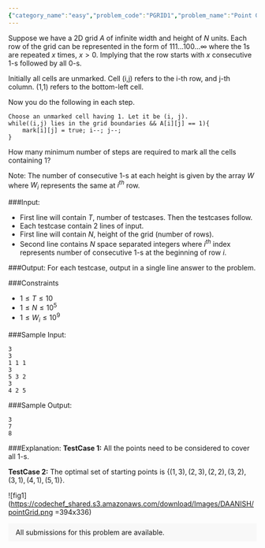 ```yaml
---
{"category_name":"easy","problem_code":"PGRID1","problem_name":"Point Grid","problemComponents":{"constraints":"","constraintsState":false,"subtasks":"","subtasksState":false,"inputFormat":"","inputFormatState":false,"outputFormat":"","outputFormatState":false,"sampleTestCases":{"0":{"id":1,"input":"3\n3\n1 1 1\n3\n5 3 2\n3\n4 2 5","output":"3\n7\n8","explanation":"**TestCase 1:** All the points need to be considered to cover all $1$-s.\n\n**TestCase 2:** The optimal set of starting points is $\\{(1, 3), (2, 3), (2, 2), (3, 2), (3, 1), (4, 1), (5, 1)\\}$.\n\n![fig1](https://codechef_shared.s3.amazonaws.com/download/Images/DAANISH/pointGrid.png =394x336)","isDeleted":false}}},"video_editorial_url":"https://youtu.be/RNN-Ab3EUPs","languages_supported":{"0":"CPP14","1":"C","2":"JAVA","3":"PYTH 3.6","4":"CPP17","5":"PYTH","6":"PYP3","7":"CS2","8":"ADA","9":"PYPY","10":"TEXT","11":"PAS fpc","12":"NODEJS","13":"RUBY","14":"PHP","15":"GO","16":"HASK","17":"TCL","18":"PERL","19":"SCALA","20":"LUA","21":"kotlin","22":"BASH","23":"JS","24":"LISP sbcl","25":"rust","26":"PAS gpc","27":"BF","28":"CLOJ","29":"R","30":"D","31":"CAML","32":"FORT","33":"ASM","34":"swift","35":"FS","36":"WSPC","37":"LISP clisp","38":"SQL","39":"SCM guile","40":"PERL6","41":"ERL","42":"CLPS","43":"ICK","44":"NICE","45":"PRLG","46":"ICON","47":"COB","48":"SCM chicken","49":"PIKE","50":"SCM qobi","51":"ST","52":"SQLQ","53":"NEM"},"max_timelimit":1,"source_sizelimit":50000,"problem_author":"daanish_adm","problem_tester":"","date_added":"29-12-2020","tags":{"0":"daanish_adm","1":"easy","2":"start2"},"problem_difficulty_level":"Easy","best_tag":"","editorial_url":"https://discuss.codechef.com/problems/PGRID1","time":{"view_start_date":1104528600,"submit_start_date":1104528600,"visible_start_date":1104528600,"end_date":1735669800},"is_direct_submittable":false,"problemDiscussURL":"https://discuss.codechef.com/search?q=PGRID1","is_proctored":false,"visitedContests":{},"layout":"problem"}
---
```

Suppose we have a 2D grid $A$ of infinite width and height of $N$ units. Each row of the grid can be represented in the form of $111\ldots100\ldots \infty$ where the $1$s are repeated $x$ times, $x > 0$. Implying that the row starts with $x$ consecutive $1$-s followed by all $0$-s. 

Initially all cells are unmarked. Cell (i,j) refers to the i-th row, and j-th column. (1,1) refers to the bottom-left cell.

Now you do the following in each step.
```
Choose an unmarked cell having 1. Let it be (i, j).
while((i,j) lies in the grid boundaries && A[i][j] == 1){
	mark[i][j] = true; i--; j--;
}
```

How many minimum number of steps are required to mark all the cells containing $1$?

Note: The number of consecutive $1$-s at each height is given by the array $W$ where $W_i$ represents the same at $i^{th}$ row.

###Input:
- First line will contain $T$, number of testcases. Then the testcases follow. 
- Each testcase contain $2$ lines of input.
- First line will contain $N$, height of the grid (number of rows). 
- Second line contains $N$ space separated integers where $i^{th}$ index represents number of consecutive $1$-s at the beginning of row $i$.

###Output:
For each testcase, output in a single line answer to the problem.

###Constraints 
- $1 \leq T \leq 10$
- $1 \leq N \leq 10^5$
- $1 \leq W_i \leq 10^9$

###Sample Input:
```
3
3
1 1 1
3
5 3 2
3
4 2 5
```

###Sample Output:
```
3
7
8
```

###Explanation:
**TestCase 1:** All the points need to be considered to cover all $1$-s.

**TestCase 2:** The optimal set of starting points is $\{(1, 3), (2, 3), (2, 2), (3, 2), (3, 1), (4, 1), (5, 1)\}$.

![fig1](https://codechef_shared.s3.amazonaws.com/download/Images/DAANISH/pointGrid.png =394x336)
<aside style='background: #f8f8f8;padding: 10px 15px;'><div>All submissions for this problem are available.</div></aside>